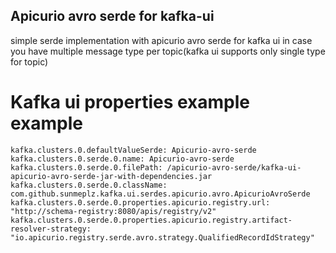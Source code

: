 ## Apicurio avro serde for kafka-ui 
simple serde implementation with apicurio avro serde for kafka ui
in case you have multiple message type per topic(kafka ui supports only single type for topic)

# Kafka ui properties example example
```
kafka.clusters.0.defaultValueSerde: Apicurio-avro-serde
kafka.clusters.0.serde.0.name: Apicurio-avro-serde
kafka.clusters.0.serde.0.filePath: /apicurio-avro-serde/kafka-ui-apicurio-avro-serde-jar-with-dependencies.jar
kafka.clusters.0.serde.0.className: com.github.sunmeplz.kafka.ui.serdes.apicurio.avro.ApicurioAvroSerde
kafka.clusters.0.serde.0.properties.apicurio.registry.url: "http://schema-registry:8080/apis/registry/v2"
kafka.clusters.0.serde.0.properties.apicurio.registry.artifact-resolver-strategy: "io.apicurio.registry.serde.avro.strategy.QualifiedRecordIdStrategy"

```